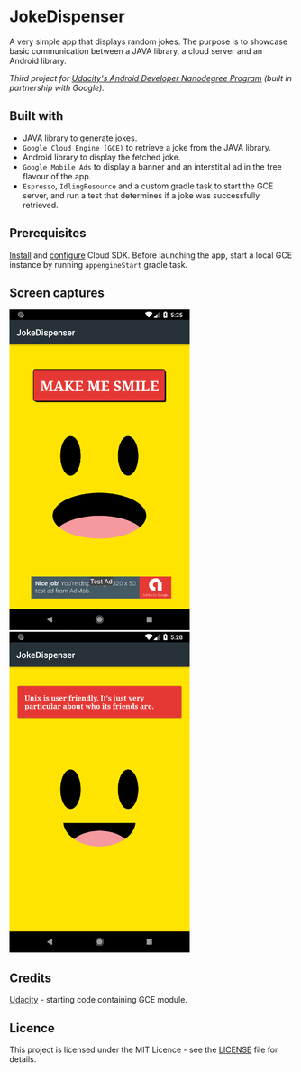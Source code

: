 # JokeDispenser
A very simple app that displays random jokes. The purpose is to showcase basic communication between a JAVA library, a cloud server and an Android library.

*Third project for [Udacity's Android Developer Nanodegree Program](https://eu.udacity.com/course/android-developer-nanodegree-by-google--nd801) (built in partnership with Google).*

## Built with
- JAVA library to generate jokes.
- `Google Cloud Engine (GCE)` to retrieve a joke from the JAVA library.
- Android library to display the fetched joke.
- `Google Mobile Ads` to display a banner and an interstitial ad in the free flavour of the app.
- `Espresso`, `IdlingResource` and a custom gradle task to start the GCE server, and run a test that determines if a joke was successfully retrieved.

## Prerequisites
[Install](https://cloud.google.com/sdk/docs/) and [configure](https://cloud.google.com/endpoints/docs/frameworks/java/migrating-android#cloudsdk) Cloud SDK. Before launching the app, start a local GCE instance by running `appengineStart` gradle task.

## Screen captures
![Image of main screen](img/capture_main.png)
![Image of library displaying joke](img/capture_joke.png)

## Credits
[Udacity](https://github.com/udacity/ud867/tree/master/FinalProject) - starting code containing GCE module.

## Licence
This project is licensed under the MIT Licence - see the [LICENSE](LICENSE) file for details.